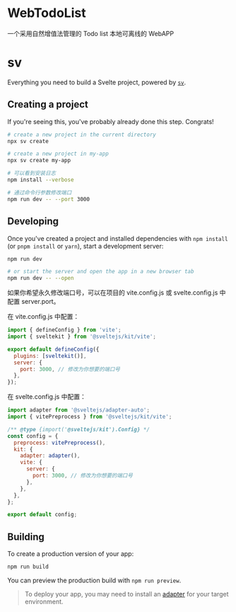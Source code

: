 # WebTodoList

一个采用自然增值法管理的 Todo list 本地可离线的 WebAPP

# sv

Everything you need to build a Svelte project, powered by [`sv`](https://github.com/sveltejs/cli).

## Creating a project

If you're seeing this, you've probably already done this step. Congrats!

```bash
# create a new project in the current directory
npx sv create

# create a new project in my-app
npx sv create my-app

# 可以看到安装日志
npm install --verbose 

# 通过命令行参数修改端口
npm run dev -- --port 3000
```

## Developing

Once you've created a project and installed dependencies with `npm install` (or `pnpm install` or `yarn`), start a development server:

```bash
npm run dev

# or start the server and open the app in a new browser tab
npm run dev -- --open
```

如果你希望永久修改端口号，可以在项目的 vite.config.js 或 svelte.config.js 中配置 server.port。

在 vite.config.js 中配置：

```js
import { defineConfig } from 'vite';
import { sveltekit } from '@sveltejs/kit/vite';

export default defineConfig({
  plugins: [sveltekit()],
  server: {
    port: 3000, // 修改为你想要的端口号
  },
});
```

在 svelte.config.js 中配置：

```js
import adapter from '@sveltejs/adapter-auto';
import { vitePreprocess } from '@sveltejs/kit/vite';

/** @type {import('@sveltejs/kit').Config} */
const config = {
  preprocess: vitePreprocess(),
  kit: {
    adapter: adapter(),
    vite: {
      server: {
        port: 3000, // 修改为你想要的端口号
      },
    },
  },
};

export default config;
```

## Building

To create a production version of your app:

```bash
npm run build
```

You can preview the production build with `npm run preview`.

> To deploy your app, you may need to install an [adapter](https://svelte.dev/docs/kit/adapters) for your target environment.

